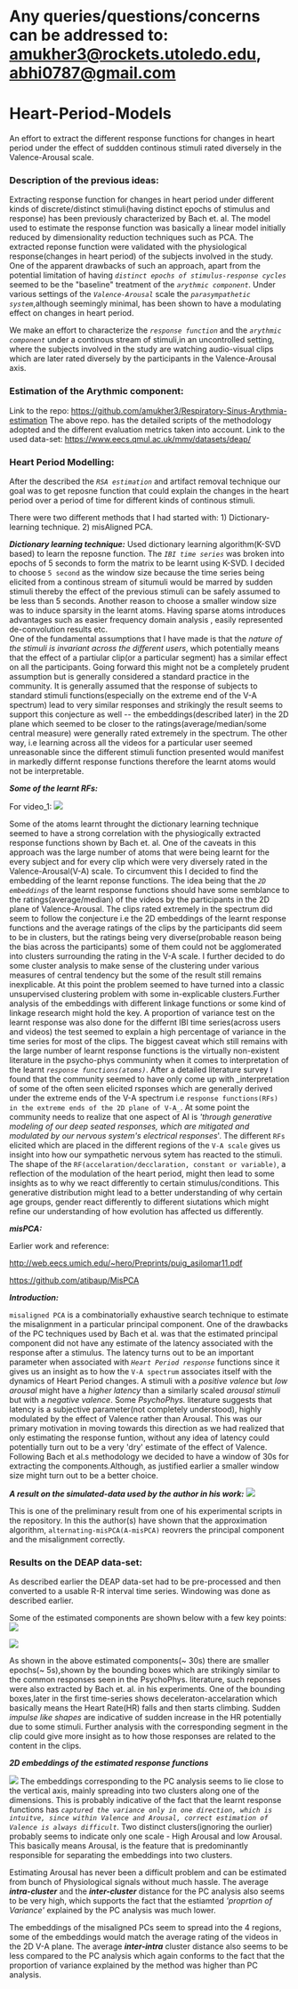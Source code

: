 # Any queries/questions/concerns can be addressed to: amukher3@rockets.utoledo.edu, abhi0787@gmail.com

# Heart-Period-Models
An effort to extract the different response functions for changes in heart period under the effect of suddden continous stimuli rated diversely in the Valence-Arousal scale.  

### Description of the previous ideas: 

Extracting response function for changes in heart period under different kinds of discrete/distinct stimuli(having distinct epochs of stimulus and response) has been previously characterized by Bach et. al. The model used to estimate the response function was basically a linear model initially reduced by dimensionality reduction techniques such as PCA. The extracted reponse function were validated with the physiological response(changes in heart period) of the subjects involved in the study. 
One of the apparent drawbacks of such an approach, apart from the potential limitation of having _`distinct epochs of stimulus-response cycles`_ seemed to be the "baseline" treatment of the _`arythmic component`_. Under various settings of the _`Valence-Arousal`_ scale the _`parasympathetic system`_,although seemingly minimal, has been shown to have a modulating effect on changes in heart period.

We make an effort to characterize the _`response function`_ and the _`arythmic component`_ under a continous stream of stimuli,in an uncontrolled setting, where the subjects involved in the study are watching audio-visual clips which are later rated diversely by the participants in the Valence-Arousal axis. 

### Estimation of the Arythmic component: 

Link to the repo: https://github.com/amukher3/Respiratory-Sinus-Arythmia-estimation
The above repo. has the detailed scripts of the methodology adopted and the different evaluation metrics taken into account. 
Link to the used data-set: https://www.eecs.qmul.ac.uk/mmv/datasets/deap/

### Heart Period Modelling: 
After the described the _`RSA estimation`_ and artifact removal technique our goal was to get reposne function that could explain the changes in the heart period over a period of time for different kinds of continous stimuli. 

There were two different methods that I had started with: 1) Dictionary-learning technique. 
                                                          2) misAligned PCA.  
                                                          
***Dictionary learning technique:*** 
 Used dictionary learning algorithm(K-SVD based) to learn the reposne function. The _`IBI time series`_ was broken into epochs of 5 seconds to form the matrix to be learnt using K-SVD. I decided to choose `5 second` as the window size because the time series being elicited from a continous stream of situmuli would be marred by sudden stimuli thereby the effect of the previous stimuli can be safely assumed to be less than 5 seconds. Another reason to choose a smaller window size was to induce sparsity in the learnt atoms. Having sparse atoms introduces advantages such as easier frequency domain analysis , easily represented de-convolution results etc.  
     One of the fundamental assumptions that I have made is that the _nature of the stimuli is invariant across the different users_, which potentially means that the effect of a partiular clip(or a particular segment) has a similar effect on all the participants. Going forward this might not be a completely prudent assumption but is generally considered a standard practice in the community. It is generally assumed that the response of subjects to standard stimuli functions(especially on the extreme end of the V-A spectrum) lead to very similar responses and strikingly the result seems to support this conjecture as well -- the embeddings(described later) in the 2D plane which seemed to be closer to the ratings(average/median/some central measure) were generally rated extremely in the spectrum. 
     The other way, i.e learning across all the videos for a particular user seemed unreasonable since the different stimuli function presented would manifest in markedly differnt response functions therefore the learnt atoms would not be interpretable. 
     
***Some of the learnt RFs:***

For video_1: 
![](Video1_Atoms.jpg)

Some of the atoms learnt throught the dictionary learning technique seemed to have a strong correlation with the physiogically extracted response functions shown by Bach et. al. 
     One of the caveats in this approach was the large number of atoms that were being learnt for the every subject and for every clip which were very diversely rated in the Valence-Arousal(V-A) scale. 
     To circumvent this I decided to find the embedding of the learnt reponse functions. The idea being that the _`2D embeddings`_ of the learnt response functions should have some semblance to the ratings(average/median) of the videos by the participants in the 2D plane of Valence-Arousal. 
     The clips rated extremely in the spectrum did seem to follow the conjecture i.e the 2D embeddings of the learnt response functions and the average ratings of the clips by the participants did seem to be in clusters, but the ratings being very diverse(probable reason being the bias across the participants) some of them could not be agglomerated into clusters surrounding the rating in the V-A scale. 
     I further decided to do some cluster analysis to make sense of the clustering under various measures of central tendency but the some of the result still remains inexplicable. At this point the problem seemed to have turned into a classic unsupervised clustering problem with some in-explicable clusters.Further analysis of the embeddings with different linkage functions or some kind of linkage research might hold the key. 
     A proportion of variance test on the learnt response was also done for the differnt IBI time series(across users and videos) the test seemed to explain a high percentage of variance in the time series for most of the clips. 
     The biggest caveat which still remains with the large number of learnt response functions is the virtually non-existent literature in the psycho-phys communinty when it comes to interpretation of the learnt _`response functions(atoms)`_. After a detailed literature survey I found that the community seemed to have only come up with _interpretation of some of the often seen elicited rsponses which are generally derived under the extreme ends of the V-A spectrum i.e `response functions(RFs) in the extreme ends of the 2D plane of V-A_`. 
     At some point the community needs to realize that one aspect of AI is _'through generative modeling of our deep seated responses,  which are mitigated and modulated by our nervous system's electrical responses_'. The different `RFs` elicited which are placed in the different regions of the `V-A scale` gives us insight into how our sympathetic nervous sytem has reacted to the stimuli. The shape of the `RF(accelaration/decclaration, constant or variable)`, a reflection of the modulation of the heart period, might then lead to some insights as to why we react differently to certain stimulus/conditions. This generative distribution might lead to a better understanding of why certain age groups, gender react differently to different siutations which might refine our understanding of how evolution has affected us differently.
     
***misPCA:***

Earlier work and reference: 

http://web.eecs.umich.edu/~hero/Preprints/puig_asilomar11.pdf

https://github.com/atibaup/MisPCA

***Introduction:***

`misaligned PCA` is a combinatorially exhaustive search technique to estimate the misalignment in a particular principal component. One of the drawbacks of the PC techniques used by Bach et al. was that the estimated principal component did not have any estimate of the latency associated with the response after a stimulus. The latency turns out to be an important parameter when associated with _`Heart Period response`_ functions since it gives us an insight as to how the `V-A spectrum` associates itself with the dynamics of Heart Period changes. A stimuli with a _positive valence_ but _low arousal_ might have a _higher latency_ than a similarly scaled _arousal stimuli_ but with a _negative valence_. Some _PsychoPhys._ literature suggests that latency is a subjective parameter(not completely understood), highly modulated by the effect of Valence rather than Arousal.  This was our primary motivation in moving towards this direction as we had realized that only estimating the response funtion, without any idea of latency could potentially turn out to be a very 'dry' estimate of the effect of Valence. 
Following Bach et al.s methodology we decided to have a window of 30s for extracting the components.Although, as justified earlier a smaller window size might turn out to be a better choice. 

***A result on the simulated-data used by the author in his work:***
![](BestWorkingCase.jpg)

This is one of the preliminary result from one of his experimental scripts in the repository. In this the author(s) have shown that the approximation algorithm, `alternating-misPCA(A-misPCA)` reovrers the principal component and the misalignment correctly. 

### Results on the DEAP data-set: 

As described earlier the DEAP data-set had to be pre-processed and then converted to a usable R-R interval time series. Windowing was done as described earlier. 

Some of the estimated components are shown below with a few key points: 
![](misPC3_edited.jpg)

![](misPC40_edited.jpg)

As shown in the above estimated components(~ 30s) there are smaller epochs(~ 5s),shown by the bounding boxes which are strikingly similar to the common responses seen in the PsychoPhys. literature, such reponses were also extracted by Bach et. al. in his experiments. One of the bounding boxes,later in the first time-series shows deceleraton-accelaration which basically means the Heart Rate(HR) falls and then starts climbing. Sudden _impulse like shapes_ are indicative of sudden increase in the HR potentially due to some stimuli. 
Further analysis with the corresponding segment in the clip could give more insight as to how those responses are related to the content in the clips. 

***2D embeddings of the estimated response functions***

![](2D_embeddings.jpg)
The embeddings corresponding to the PC analysis seems to lie close to the vertical axis, mainly spreading into two clusters along one of the dimensions. This is probably indicative of the fact that the learnt response functions has _`captured the variance only in one direction, which is intuitve, since within Valence and Arousal, correct estimation of Valence is always difficult`_. Two distinct clusters(ignoring the ourlier) probably seems to indicate only one scale - High Arousal and low Arousal. This basically means Arousal, is the feature that is predominantly responsible for separating the embeddings into two clusters. 

Estimating Arousal has never been a difficult problem and can be estimated from bunch of Physiological signals without much hassle. The average ***intra-cluster*** and the ***inter-cluster*** distance for the PC analysis also seems to be very high, which supports the fact that the estiamted _'proprtion of Variance'_ explained by the PC analysis was much lower. 

The embeddings of the misaligned PCs seem to spread into the 4 regions, some of the embeddings would match the average rating of the videos in the 2D V-A plane. The average ***inter-intra*** cluster distance also seems to be less compared to the PC analysis which again conforms to the fact that the proportion of variance explained by the method was higher than PC analysis. 









